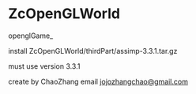 # ZcOpenGLWorld
openglGame_

install ZcOpenGLWorld/thirdPart/assimp-3.3.1.tar.gz

must use version 3.3.1

create by ChaoZhang
email jojozhangchao@gmail.com